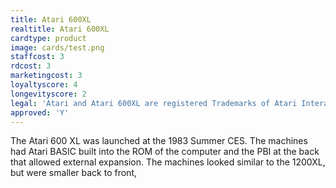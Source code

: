 ```yaml
---
title: Atari 600XL
realtitle: Atari 600XL
cardtype: product
image: cards/test.png
staffcost: 3
rdcost: 3
marketingcost: 3
loyaltyscore: 4
longevityscore: 2
legal: 'Atari and Atari 600XL are registered Trademarks of Atari Interactive, Inc'
approved: 'Y'
---
```


The Atari 600 XL was launched at the 1983 Summer CES. The machines had Atari BASIC built into the ROM of the computer and the PBI at the back that allowed external expansion. The machines looked similar to the 1200XL, but were smaller back to front,
